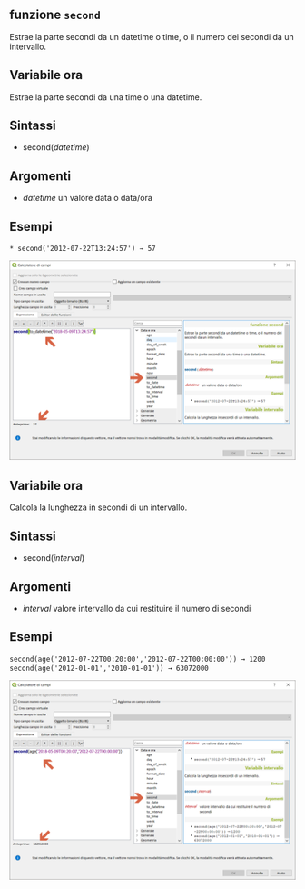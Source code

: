 ## funzione `second`

Estrae la parte secondi da un datetime o time, o il numero dei secondi da un intervallo.

## Variabile ora

Estrae la parte secondi da una time o una datetime.

## Sintassi

* second(_datetime_)

## Argomenti

* _datetime_ un valore data o data/ora

## Esempi
```
* second('2012-07-22T13:24:57') → 57
```

<img src="/img/data_e_ora/second1.png">

## Variabile ora

Calcola la lunghezza in secondi di un intervallo.

## Sintassi

* second(_interval_)

## Argomenti

* _interval_ valore intervallo da cui restituire il numero di secondi

## Esempi
```
second(age('2012-07-22T00:20:00','2012-07-22T00:00:00')) → 1200
second(age('2012-01-01','2010-01-01')) → 63072000
```

<img src="/img/data_e_ora/second2.png">